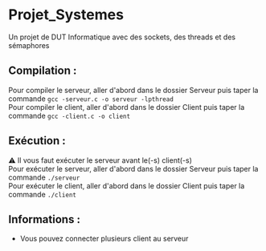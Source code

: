 # Projet_Systemes
Un projet de DUT Informatique avec des sockets, des threads et des sémaphores

## Compilation :
Pour compiler le serveur, aller d'abord dans le dossier Serveur puis taper la commande ```gcc -serveur.c -o serveur -lpthread``` </br>
Pour compiler le client, aller d'abord dans le dossier Client puis taper la commande ```gcc -client.c -o client```

## Exécution :
⚠ Il vous faut exécuter le serveur avant le(-s) client(-s) </br>
Pour exécuter le serveur, aller d'abord dans le dossier Serveur puis taper la commande ```./serveur```  </br>
Pour exécuter le client, aller d'abord dans le dossier Client puis taper la commande ```./client```

## Informations :
* Vous pouvez connecter plusieurs client au serveur

